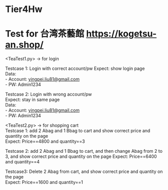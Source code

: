 # Tier4Hw
# Test for 台湾茶藝館 https://kogetsu-an.shop/


<TeaTest1.py> -> for login  

Testcase 1: Login with correct account/pw
Expect: show login page    
  Data:  
      - Account: yingpei.liu81@gmail.com  
      - PW: Admin1234  
  
Testcase 2: Login with wrong account/pw  
Expect: stay in same page  
    Data:  
      - Account: yingpei.liu81@gmail.com  
      - PW: Admin1234

<TeaTest2.py> -> for shopping cart  
Testcase 1: add 2 Abag and 1 Bbag to cart and show correct price and quantity on the page  
Expect: Price==4800 and quantity==3  

Testcase 2: add 2 Abag and 1 Bbag to cart, and then change Abag from 2 to 3, and show correct price and quantity on the page
Expect: Price==6400 and quantity==4  

Testcase3: Delete 2 Abag from cart, and show correct price and quantity on the page  
Expect: Price==1600 and quantity==1  
